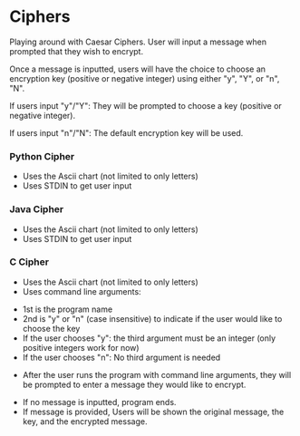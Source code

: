 # Ciphers
Playing around with Caesar Ciphers. User will input a message when prompted that they wish to encrypt.

Once a message is inputted, users will have the choice to choose an encryption key (positive or negative integer) using either "y", "Y", or "n", "N".

If users input "y"/"Y":
  They will be prompted to choose a key (positive or negative integer).

If users input "n"/"N":
  The default encryption key will be used.

### Python Cipher
- Uses the Ascii chart (not limited to only letters)
- Uses STDIN to get user input

### Java Cipher
- Uses the Ascii chart (not limited to only letters)
- Uses STDIN to get user input

### C Cipher
- Uses the Ascii chart (not limited to only letters)
- Uses command line arguments:
* 1st is the program name
* 2nd is "y" or "n" (case insensitive) to indicate if the user would like to choose the key
* If the user chooses "y": the third argument must be an integer (only positive integers work for now)
* If the user chooses "n": No third argument is needed
- After the user runs the program with command line arguments, they will be prompted to enter a message they would like to encrypt.
* If no message is inputted, program ends.
* If message is provided, Users will be shown the original message, the key, and the encrypted message.
